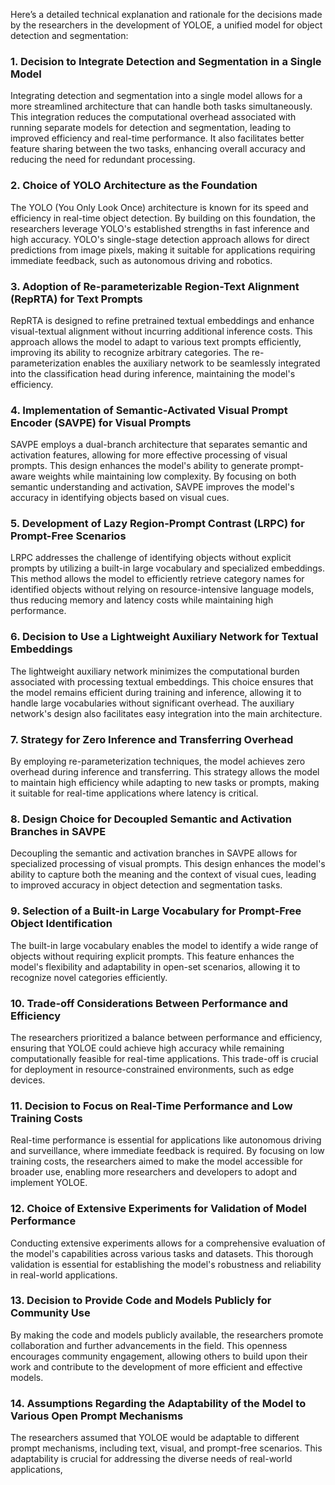 Here’s a detailed technical explanation and rationale for the decisions made by the researchers in the development of YOLOE, a unified model for object detection and segmentation:

### 1. Decision to Integrate Detection and Segmentation in a Single Model
Integrating detection and segmentation into a single model allows for a more streamlined architecture that can handle both tasks simultaneously. This integration reduces the computational overhead associated with running separate models for detection and segmentation, leading to improved efficiency and real-time performance. It also facilitates better feature sharing between the two tasks, enhancing overall accuracy and reducing the need for redundant processing.

### 2. Choice of YOLO Architecture as the Foundation
The YOLO (You Only Look Once) architecture is known for its speed and efficiency in real-time object detection. By building on this foundation, the researchers leverage YOLO's established strengths in fast inference and high accuracy. YOLO's single-stage detection approach allows for direct predictions from image pixels, making it suitable for applications requiring immediate feedback, such as autonomous driving and robotics.

### 3. Adoption of Re-parameterizable Region-Text Alignment (RepRTA) for Text Prompts
RepRTA is designed to refine pretrained textual embeddings and enhance visual-textual alignment without incurring additional inference costs. This approach allows the model to adapt to various text prompts efficiently, improving its ability to recognize arbitrary categories. The re-parameterization enables the auxiliary network to be seamlessly integrated into the classification head during inference, maintaining the model's efficiency.

### 4. Implementation of Semantic-Activated Visual Prompt Encoder (SAVPE) for Visual Prompts
SAVPE employs a dual-branch architecture that separates semantic and activation features, allowing for more effective processing of visual prompts. This design enhances the model's ability to generate prompt-aware weights while maintaining low complexity. By focusing on both semantic understanding and activation, SAVPE improves the model's accuracy in identifying objects based on visual cues.

### 5. Development of Lazy Region-Prompt Contrast (LRPC) for Prompt-Free Scenarios
LRPC addresses the challenge of identifying objects without explicit prompts by utilizing a built-in large vocabulary and specialized embeddings. This method allows the model to efficiently retrieve category names for identified objects without relying on resource-intensive language models, thus reducing memory and latency costs while maintaining high performance.

### 6. Decision to Use a Lightweight Auxiliary Network for Textual Embeddings
The lightweight auxiliary network minimizes the computational burden associated with processing textual embeddings. This choice ensures that the model remains efficient during training and inference, allowing it to handle large vocabularies without significant overhead. The auxiliary network's design also facilitates easy integration into the main architecture.

### 7. Strategy for Zero Inference and Transferring Overhead
By employing re-parameterization techniques, the model achieves zero overhead during inference and transferring. This strategy allows the model to maintain high efficiency while adapting to new tasks or prompts, making it suitable for real-time applications where latency is critical.

### 8. Design Choice for Decoupled Semantic and Activation Branches in SAVPE
Decoupling the semantic and activation branches in SAVPE allows for specialized processing of visual prompts. This design enhances the model's ability to capture both the meaning and the context of visual cues, leading to improved accuracy in object detection and segmentation tasks.

### 9. Selection of a Built-in Large Vocabulary for Prompt-Free Object Identification
The built-in large vocabulary enables the model to identify a wide range of objects without requiring explicit prompts. This feature enhances the model's flexibility and adaptability in open-set scenarios, allowing it to recognize novel categories efficiently.

### 10. Trade-off Considerations Between Performance and Efficiency
The researchers prioritized a balance between performance and efficiency, ensuring that YOLOE could achieve high accuracy while remaining computationally feasible for real-time applications. This trade-off is crucial for deployment in resource-constrained environments, such as edge devices.

### 11. Decision to Focus on Real-Time Performance and Low Training Costs
Real-time performance is essential for applications like autonomous driving and surveillance, where immediate feedback is required. By focusing on low training costs, the researchers aimed to make the model accessible for broader use, enabling more researchers and developers to adopt and implement YOLOE.

### 12. Choice of Extensive Experiments for Validation of Model Performance
Conducting extensive experiments allows for a comprehensive evaluation of the model's capabilities across various tasks and datasets. This thorough validation is essential for establishing the model's robustness and reliability in real-world applications.

### 13. Decision to Provide Code and Models Publicly for Community Use
By making the code and models publicly available, the researchers promote collaboration and further advancements in the field. This openness encourages community engagement, allowing others to build upon their work and contribute to the development of more efficient and effective models.

### 14. Assumptions Regarding the Adaptability of the Model to Various Open Prompt Mechanisms
The researchers assumed that YOLOE would be adaptable to different prompt mechanisms, including text, visual, and prompt-free scenarios. This adaptability is crucial for addressing the diverse needs of real-world applications,